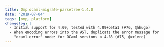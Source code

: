 ```yaml
---
title: Omp ocaml-migrate-parsetree-1.4.0
date: "2019-07-04"
tags: [omp, platform]
changelog: |
  - Initial support for 4.09, tested with 4.09+beta1 (#76, @hhugo)
  - When encoding errors into the AST, duplicate the error message for
    "ocaml.error" nodes for OCaml versions < 4.08 (#75, @xclerc)
---
```


